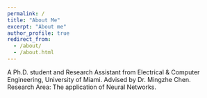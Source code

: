 ```yaml
---
permalink: /
title: "About Me"
excerpt: "About me"
author_profile: true
redirect_from: 
  - /about/
  - /about.html
---
```


A Ph.D. student and Research Assistant from Electrical & Computer Engineering, University of Miami. Advised by Dr. Mingzhe Chen.  
Research Area: The application of Neural Networks. 
